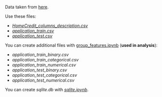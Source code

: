 Data taken from [here](https://www.kaggle.com/c/home-credit-default-risk).

Use these files:
- [*HomeCredit_columns_description.csv*](https://www.kaggle.com/c/home-credit-default-risk/data?select=HomeCredit_columns_description.csv)
- [*application_train.csv*](https://www.kaggle.com/c/home-credit-default-risk/data?select=application_train.csv)
- [*application_test.csv*](https://www.kaggle.com/c/home-credit-default-risk/data?select=application_test.csv)

You can create additional files with [group_features.ipynb](../analysis/group_features.ipynb) (**used in analysis**):
- *application_train_binary.csv*
- *application_train_categorical.csv*
- *application_train_numerical.csv*
- *application_test_binary.csv*
- *application_test_categorical.csv*
- *application_test_numerical.csv*

You can create *sqlite.db* with [*sqlite.ipynb*](sqlite.ipynb).
